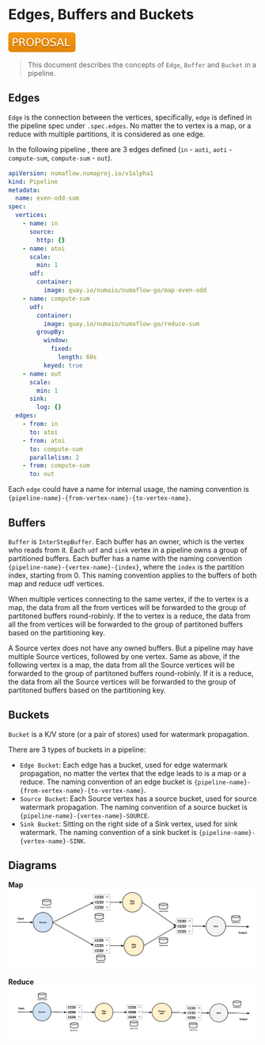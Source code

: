 # Edges, Buffers and Buckets

![Proposal](../assets/proposal.svg)

> This document describes the concepts of `Edge`, `Buffer` and `Bucket` in a pipeline.

## Edges

`Edge` is the connection between the vertices, specifically, `edge` is defined in the pipeline spec under `.spec.edges`. No matter the to vertex is a map, or a reduce with multiple partitions, it is considered as one edge.

In the following pipeline , there are 3 edges defined (`in` - `aoti`, `aoti` - `compute-sum`, `compute-sum` - `out`).

```yaml
apiVersion: numaflow.numaproj.io/v1alpha1
kind: Pipeline
metadata:
  name: even-odd-sum
spec:
  vertices:
    - name: in
      source:
        http: {}
    - name: atoi
      scale:
        min: 1
      udf:
        container:
          image: quay.io/numaio/numaflow-go/map-even-odd
    - name: compute-sum
      udf:
        container:
          image: quay.io/numaio/numaflow-go/reduce-sum
        groupBy:
          window:
            fixed:
              length: 60s
          keyed: true
    - name: out
      scale:
        min: 1
      sink:
        log: {}
  edges:
    - from: in
      to: atoi
    - from: atoi
      to: compute-sum
      parallelism: 2
    - from: compute-sum
      to: out
```

Each `edge` could have a name for internal usage, the naming convention is `{pipeline-name}-{from-vertex-name}-{to-vertex-name}`.

## Buffers

`Buffer` is `InterStepBuffer`. Each buffer has an owner, which is the vertex who reads from it. Each `udf` and `sink` vertex in a pipeline owns a group of partitioned buffers. Each buffer has a name with the naming convention `{pipeline-name}-{vertex-name}-{index}`, where the `index` is the partition index, starting from 0. This naming convention applies to the buffers of both map and reduce udf vertices.

When multiple vertices connecting to the same vertex, if the to vertex is a map, the data from all the from vertices will be forwarded to the group of partitoned buffers round-robinly. If the to vertex is a reduce, the data from all the from vertices will be forwarded to the group of partitoned buffers based on the partitioning key.

A Source vertex does not have any owned buffers. But a pipeline may have multiple Source vertices, followed by one vertex. Same as above, if the following vertex is a map, the data from all the Source vertices will be forwarded to the group of partitoned buffers round-robinly. If it is a reduce, the data from all the Source vertices will be forwarded to the group of partitoned buffers based on the partitioning key.

## Buckets

`Bucket` is a K/V store (or a pair of stores) used for watermark propagation.

There are 3 types of buckets in a pipeline:

- `Edge Bucket`: Each edge has a bucket, used for edge watermark propagation, no matter the vertex that the edge leads to is a map or a reduce. The naming convention of an edge bucket is `{pipeline-name}-{from-vertex-name}-{to-vertex-name}`.
- `Source Bucket`: Each Source vertex has a source bucket, used for source watermark propagation. The naming convention of a source bucket is `{pipeline-name}-{vertex-name}-SOURCE`.
- `Sink Bucket`: Sitting on the right side of a Sink vertex, used for sink watermark. The naming convention of a sink bucket is `{pipeline-name}-{vertex-name}-SINK`.

## Diagrams

**Map**
![Diagram](../assets/map-edges-buffers-buckets.png)

**Reduce**
![Diagram](../assets/reduce-edges-buffers-buckets.png)

